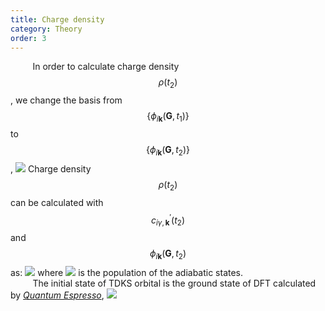 ```yaml
---
title: Charge density
category: Theory
order: 3
---
```




&nbsp;&nbsp;&nbsp;&nbsp;&nbsp;&nbsp;&nbsp;&nbsp;<!--indentation-->
In order to calculate charge density $$\rho(t_2 )$$, we change the basis from $$\{  \phi_{i\mathbf{k}}(\mathbf{G},t_1) \} $$  to $$\{  \phi_{i\mathbf{k}}(\mathbf{G},t_2) \}$$ ,
![](/TDAPW/formula/2020/04/18-Theory/17.png)
Charge density $$\rho(t_2 )$$ can be calculated with $$c_{i\gamma,\mathbf{k}}^{'}(t_2) $$ and $$\phi_{i\mathbf{k}} (\mathbf{G},t_2 )  $$  as:
![](/TDAPW/formula/2020/04/18-Theory/19.png)
where
![](/TDAPW/formula/2020/04/18-Theory/20.png)
is the population of the adiabatic states.
<br>&nbsp;&nbsp;&nbsp;&nbsp;&nbsp;&nbsp;&nbsp;&nbsp;<!--indentation-->
The initial state of TDKS orbital is the ground state of DFT calculated by *[Quantum Espresso](https://www.quantum-espresso.org/)*, 
![](/TDAPW/formula/2020/04/18-Theory/21.png)